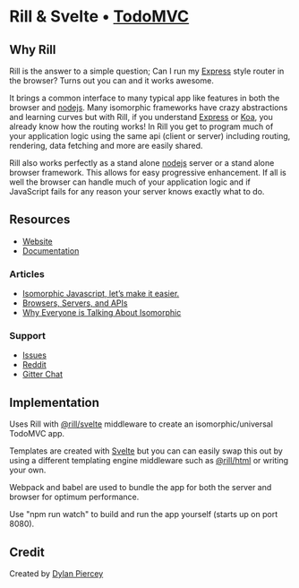 # Rill & Svelte • [TodoMVC](http://todomvc.com)

## Why Rill

Rill is the answer to a simple question; Can I run my [Express](https://github.com/expressjs/express) style router in the browser? Turns out you can and it works awesome.

It brings a common interface to many typical app like features in both the browser and [nodejs](https://nodejs.org). Many isomorphic frameworks have crazy abstractions and learning curves but with Rill, if you understand [Express](https://github.com/expressjs/express) or [Koa](https://github.com/koajs/koa), you already know how the routing works! In Rill you get to program much of your application logic using the same api (client or server) including routing, rendering, data fetching and more are easily shared.

Rill also works perfectly as a stand alone [nodejs](https://nodejs.org) server or a stand alone browser framework. This allows for easy progressive enhancement. If all is well the browser can handle much of your application logic and if JavaScript fails for any reason your server knows exactly what to do.


## Resources

- [Website](https://github.com/rill-js/rill)
- [Documentation](https://github.com/rill-js/rill/tree/master/docs/api)

### Articles

- [Isomorphic Javascript, let’s make it easier.](https://medium.com/@pierceydylan/isomorphic-javascript-it-just-has-to-work-b9da5b0c8035)
- [Browsers, Servers, and APIs](https://medium.com/@iamjohnhenry/browsers-servers-and-apis-2f7b10523f39)
- [Why Everyone is Talking About Isomorphic](https://medium.com/capital-one-developers/why-everyone-is-talking-about-isomorphic-universal-javascript-and-why-it-matters-38c07c87905#.mdd84j28m)

### Support

- [Issues](https://github.com/rill-js/rill/issues)
- [Reddit](https://www.reddit.com/r/Rill/)
- [Gitter Chat](https://gitter.im/rill-js/rill)


## Implementation

Uses Rill with [@rill/svelte](https://github.com/rill-js/svelte) middleware to create an isomorphic/universal TodoMVC app.

Templates are created with [Svelte](https://svelte.technology) but you can can easily swap this out by using a different templating engine middleware such as [@rill/html](https://github.com/rill-js/html) or writing your own.

Webpack and babel are used to bundle the app for both the server and browser for optimum performance.

Use "npm run watch" to build and run the app yourself (starts up on port 8080).

## Credit

Created by [Dylan Piercey](https://github.com/DylanPiercey)
